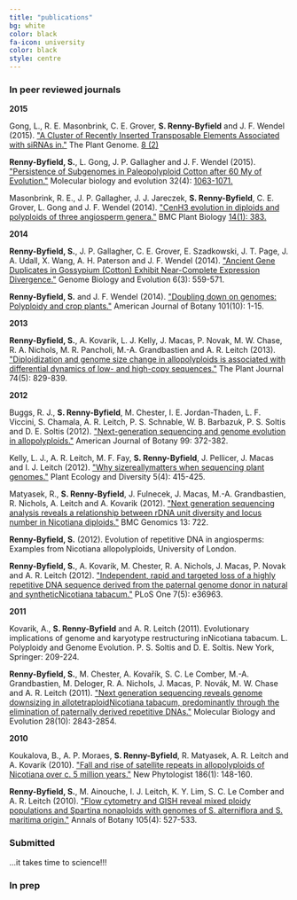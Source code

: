 ```yaml
---
title: "publications"
bg:	white
color: black
fa-icon: university
color: black
style: centre
---
```


### In peer reviewed journals

**2015**

Gong, L., R. E. Masonbrink, C. E. Grover, **S. Renny-Byfield** and J. F. Wendel (2015). ["A Cluster of Recently Inserted Transposable Elements Associated with siRNAs in."](https://dl.sciencesocieties.org/publications/tpg/pdfs/0/0/plantgenome2014.11.0088) The Plant Genome. <a href="#">8 (2)<img2 src="img/gong2015.jpeg" width="300" /></a> 

**Renny-Byfield, S.**, L. Gong, J. P. Gallagher and J. F. Wendel (2015). ["Persistence of Subgenomes in Paleopolyploid Cotton after 60 My of Evolution."](http://mbe.oxfordjournals.org/content/32/4/1063) Molecular biology and evolution 32(4): <a href="#">1063-1071.<img2 src="img/persistance.jpeg" width="300" /></a>

Masonbrink, R. E., J. P. Gallagher, J. J. Jareczek, **S. Renny-Byfield**, C. E. Grover, L. Gong and J. F. Wendel (2014). ["CenH3 evolution in diploids and polyploids of three angiosperm genera."](http://www.biomedcentral.com/1471-2229/14/383) BMC Plant Biology  <a href="#">14(1): 383.<img2 src="img/masonbrink2014.jpeg" width="300" /></a>

**2014**

**Renny-Byfield, S.**, J. P. Gallagher, C. E. Grover, E. Szadkowski, J. T. Page, J. A. Udall, X. Wang, A. H. Paterson and J. F. Wendel (2014). ["Ancient Gene Duplicates in Gossypium (Cotton) Exhibit Near-Complete Expression Divergence."](http://www.biomedcentral.com/1471-2229/14/383) Genome Biology and Evolution 6(3): 559-571.

**Renny-Byfield, S.** and J. F. Wendel (2014). ["Doubling down on genomes: Polyploidy and crop plants."](http://www.amjbot.org/content/101/10/1711.long) American Journal of Botany 101(10): 1-15.

**2013**

**Renny-Byfield, S.**, A. Kovarik, L. J. Kelly, J. Macas, P. Novak, M. W. Chase, R. A. Nichols, M. R. Pancholi, M.-A. Grandbastien and A. R. Leitch (2013). ["Diploidization and genome size change in allopolyploids is associated with differential dynamics of low- and high-copy sequences."](http://onlinelibrary.wiley.com/doi/10.1111/tpj.12168/abstract) The Plant Journal 74(5): 829-839.

**2012**

Buggs, R. J., **S. Renny-Byfield**, M. Chester, I. E. Jordan-Thaden, L. F. Viccini, S. Chamala, A. R. Leitch, P. S. Schnable, W. B. Barbazuk, P. S. Soltis and D. E. Soltis (2012). ["Next-generation sequencing and genome evolution in allopolyploids."](http://www.amjbot.org/content/99/2/372.full.pdf+html) American Journal of Botany 99: 372-382.

Kelly, L. J., A. R. Leitch, M. F. Fay, **S. Renny-Byfield**, J. Pellicer, J. Macas and I. J. Leitch (2012). ["Why sizereallymatters when sequencing plant genomes."](http://www.tandfonline.com/doi/abs/10.1080/17550874.2012.716868) Plant Ecology and Diversity 5(4): 415-425.

Matyasek, R., **S. Renny-Byfield**, J. Fulnecek, J. Macas, M.-A. Grandbastien, R. Nichols, A. Leitch and A. Kovarik (2012). ["Next generation sequencing analysis reveals a relationship between rDNA unit diversity and locus number in Nicotiana diploids."](http://www.biomedcentral.com/1471-2164/13/722) BMC Genomics 13: 722.

**Renny-Byfield, S.** (2012). Evolution of repetitive DNA in angiosperms: Examples from Nicotiana allopolyploids, University of London.

**Renny-Byfield, S.**, A. Kovarik, M. Chester, R. A. Nichols, J. Macas, P. Novak and A. R. Leitch (2012). ["Independent, rapid and targeted loss of a highly repetitive DNA sequence derived from the paternal genome donor in natural and syntheticNicotiana tabacum."](http://dx.doi.org/10.1371/journal.pone.0036963) PLoS One 7(5): e36963.

**2011**

Kovarik, A., **S. Renny-Byfield** and A. R. Leitch (2011). Evolutionary implications of genome and karyotype restructuring inNicotiana tabacum. L. Polyploidy and Genome Evolution. P. S. Soltis and D. E. Soltis. New York, Springer: 209-224.

**Renny-Byfield, S.**, M. Chester, A. Kovařík, S. C. Le Comber, M.-A. Grandbastien, M. Deloger, R. A. Nichols, J. Macas, P. Novák, M. W. Chase and A. R. Leitch (2011). ["Next generation sequencing reveals genome downsizing in allotetraploidNicotiana tabacum, predominantly through the elimination of paternally derived repetitive DNAs."](http://mbe.oxfordjournals.org/content/28/10/2843) Molecular Biology and Evolution 28(10): 2843-2854.

**2010**

Koukalova, B., A. P. Moraes, **S. Renny-Byfield**, R. Matyasek, A. R. Leitch and A. Kovarik (2010). ["Fall and rise of satellite repeats in allopolyploids of Nicotiana over c. 5 million years."](http://onlinelibrary.wiley.com/doi/10.1111/j.1469-8137.2009.03101.x/abstract) New Phytologist 186(1): 148-160.

**Renny-Byfield, S.**, M. Ainouche, I. J. Leitch, K. Y. Lim, S. C. Le Comber and A. R. Leitch (2010). ["Flow cytometry and GISH reveal mixed ploidy populations and Spartina nonaploids with genomes of S. alterniflora and S. maritima origin."](http://aob.oxfordjournals.org/content/105/4/527.long) Annals of Botany 105(4): 527-533.


### Submitted

...it takes time to science!!!

### In prep



<script>
  (function(i,s,o,g,r,a,m){i['GoogleAnalyticsObject']=r;i[r]=i[r]||function(){
  (i[r].q=i[r].q||[]).push(arguments)},i[r].l=1*new Date();a=s.createElement(o),
  m=s.getElementsByTagName(o)[0];a.async=1;a.src=g;m.parentNode.insertBefore(a,m)
  })(window,document,'script','//www.google-analytics.com/analytics.js','ga');

  ga('create', 'UA-64425631-1', 'auto');
  ga('send', 'pageview');

</script>

